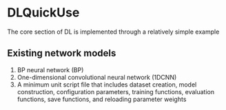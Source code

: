 # DLQuickUse
The core section of DL is implemented through a relatively simple example

## Existing network models

1. BP neural network (BP)
2. One-dimensional convolutional neural network (1DCNN)
3. A minimum unit script file that includes dataset creation, model construction, configuration parameters, training functions, evaluation functions, save functions, and reloading parameter weights
